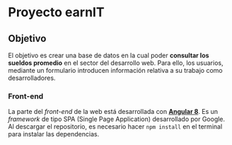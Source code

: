 # Proyecto earnIT

## Objetivo
El objetivo es crear una base de datos en la cual poder **consultar los sueldos promedio** en el sector del desarrollo web. Para ello, los usuarios, mediante un formulario introducen información relativa a su trabajo como desarrolladores.

### Front-end
La parte del *front-end* de la web está desarrollada con **[Angular 8](https://angular.io/)**. Es un *framework* de tipo SPA (Single Page Application) desarrollado por Google. Al descargar el repositorio, es necesario hacer `npm install` en el terminal para instalar las dependencias.
